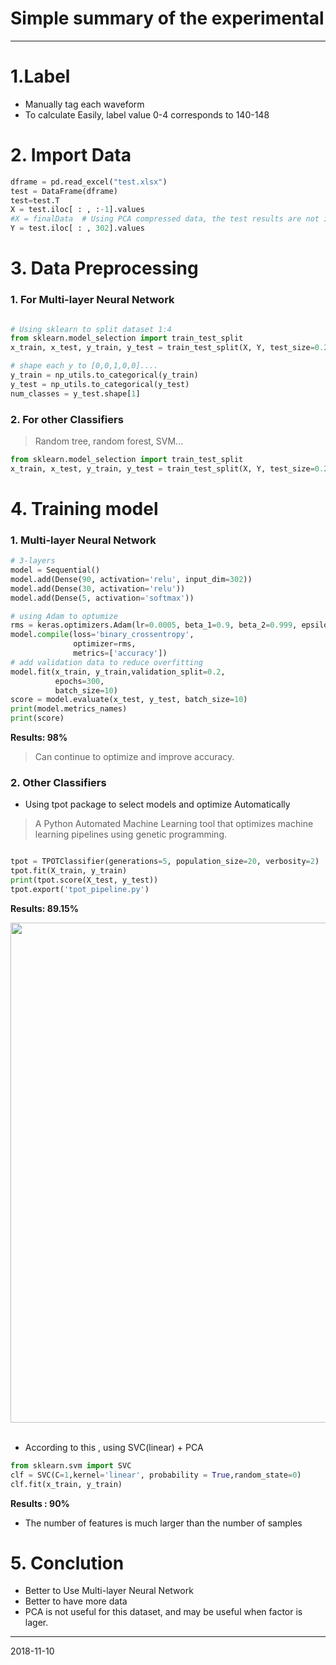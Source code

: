 # Simple summary of the experimental



---

# 1.Label

* Manually tag each waveform
* To calculate Easily, label value 0-4 corresponds to 140-148


# 2. Import Data
```python
dframe = pd.read_excel("test.xlsx")
test = DataFrame(dframe)
test=test.T
X = test.iloc[ : , :-1].values 
#X = finalData  # Using PCA compressed data, the test results are not ideal
Y = test.iloc[ : , 302].values 
```

# 3. Data Preprocessing

### 1. For Multi-layer Neural Network
```python

# Using sklearn to split dataset 1:4
from sklearn.model_selection import train_test_split
x_train, x_test, y_train, y_test = train_test_split(X, Y, test_size=0.20, random_state=0)

# shape each y to [0,0,1,0,0]....
y_train = np_utils.to_categorical(y_train)
y_test = np_utils.to_categorical(y_test)
num_classes = y_test.shape[1]

```
### 2. For other Classifiers
> Random tree, random forest, SVM...

```python
from sklearn.model_selection import train_test_split
x_train, x_test, y_train, y_test = train_test_split(X, Y, test_size=0.20, random_state=0)
```


# 4. Training model

### 1. Multi-layer Neural Network

```python
# 3-layers
model = Sequential()
model.add(Dense(90, activation='relu', input_dim=302))
model.add(Dense(30, activation='relu'))
model.add(Dense(5, activation='softmax'))

# using Adam to optumize
rms = keras.optimizers.Adam(lr=0.0005, beta_1=0.9, beta_2=0.999, epsilon=1e-08)
model.compile(loss='binary_crossentropy',
              optimizer=rms,
              metrics=['accuracy'])
# add validation data to reduce overfitting
model.fit(x_train, y_train,validation_split=0.2,
          epochs=300,
          batch_size=10)
score = model.evaluate(x_test, y_test, batch_size=10)
print(model.metrics_names)
print(score)

```

**Results: 98%**

> Can continue to optimize and improve  accuracy.



### 2. Other Classifiers 

* Using tpot package to select models and optimize Automatically 
> A Python Automated Machine Learning tool that optimizes machine learning pipelines using genetic programming.

```python

tpot = TPOTClassifier(generations=5, population_size=20, verbosity=2)
tpot.fit(X_train, y_train)
print(tpot.score(X_test, y_test))
tpot.export('tpot_pipeline.py')
```

**Results: 89.15%**

<div align="center"> <img src="https://github.com/LiuChuang0059/ML_Project/blob/master/Picture/result.png" width="800"/> </div><br>







  
 
* According to this , using SVC(linear) + PCA 
```python
from sklearn.svm import SVC
clf = SVC(C=1,kernel='linear', probability = True,random_state=0)
clf.fit(x_train, y_train)

```

**Results : 90%**

* The number of features is much larger than the number of samples 


# 5. Conclution

* Better to Use Multi-layer Neural Network
* Better to have more data
* PCA  is not useful for this dataset, and may be useful when factor is lager.
  
----

2018-11-10

